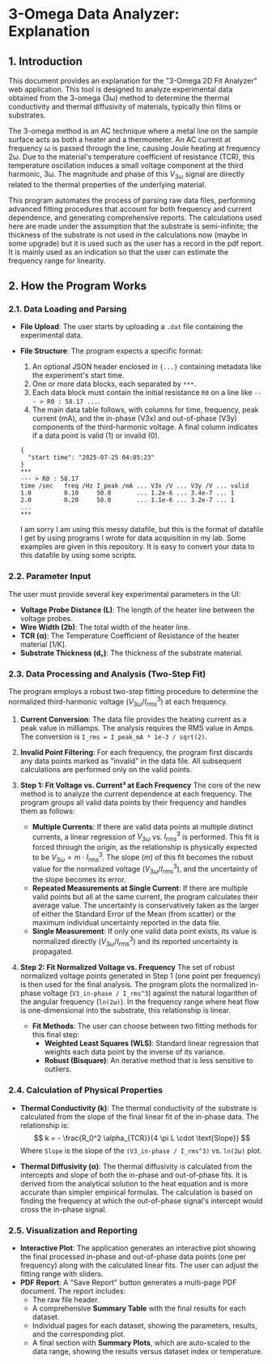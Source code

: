 # 3-Omega Data Analyzer: Explanation

## 1. Introduction

This document provides an explanation for the "3-Omega 2D Fit Analyzer" web application. This tool is designed to analyze experimental data obtained from the 3-omega (3ω) method to determine the thermal conductivity and thermal diffusivity of materials, typically thin films or substrates.

The 3-omega method is an AC technique where a metal line on the sample surface acts as both a heater and a thermometer. An AC current at frequency ω is passed through the line, causing Joule heating at frequency 2ω. Due to the material's temperature coefficient of resistance (TCR), this temperature oscillation induces a small voltage component at the third harmonic, 3ω. The magnitude and phase of this $V_{3\omega}$ signal are directly related to the thermal properties of the underlying material.

This program automates the process of parsing raw data files, performing advanced fitting procedures that account for both frequency and current dependence, and generating comprehensive reports. The calculations used here are made under the assumption that the substrate is semi-infinite; the thickness of the substrate is not used in the calculations now (maybe in some upgrade) but it is used such as the user has a record in the pdf report. It is mainly used as an indication so that the user can estimate the frequency range for linearity.

## 2. How the Program Works

### 2.1. Data Loading and Parsing

-   **File Upload**: The user starts by uploading a `.dat` file containing the experimental data.
-   **File Structure**: The program expects a specific format:
    1.  An optional JSON header enclosed in `{...}` containing metadata like the experiment's start time.
    2.  One or more data blocks, each separated by `***`.
    3.  Each data block must contain the initial resistance `R0` on a line like `--- > R0 : 58.17 ...`.
    4.  The main data table follows, with columns for time, frequency, peak current (mA), and the in-phase (V3x) and out-of-phase (V3y) components of the third-harmonic voltage. A final column indicates if a data point is valid (1) or invalid (0).

    ```
    {
      "start time": "2025-07-25 04:05:23"
    }
    ***
    --- > R0 : 58.17
    time /sec   freq /Hz I_peak /mA ... V3x /V ... V3y /V ... valid
    1.0         0.10     50.0       ... 1.2e-6 ... 3.4e-7 ... 1
    2.0         0.20     50.0       ... 1.1e-6 ... 3.2e-7 ... 1
    ...
    ***
    ```

    I am sorry I am using this messy datafile, but this is the format of datafile I get by using programs I wrote for data acquisition in my lab. Some examples are given in this repository. It is easy to convert your data to this datafile by using some scripts.


### 2.2. Parameter Input

The user must provide several key experimental parameters in the UI:

-   **Voltage Probe Distance (L)**: The length of the heater line between the voltage probes.
-   **Wire Width (2b)**: The total width of the heater line.
-   **TCR (α)**: The Temperature Coefficient of Resistance of the heater material [1/K].
-   **Substrate Thickness (dₛ)**: The thickness of the substrate material.

### 2.3. Data Processing and Analysis (Two-Step Fit)

The program employs a robust two-step fitting procedure to determine the normalized third-harmonic voltage ($V_{3\omega}/I^3_{rms}$) at each frequency.

1.  **Current Conversion**: The data file provides the heating current as a peak value in milliamps. The analysis requires the RMS value in Amps. The conversion is `I_rms = I_peak_mA * 1e-3 / sqrt(2)`.

2.  **Invalid Point Filtering**: For each frequency, the program first discards any data points marked as "invalid" in the data file. All subsequent calculations are performed only on the valid points.

3.  **Step 1: Fit Voltage vs. Current³ at Each Frequency**
    The core of the new method is to analyze the current dependence at each frequency. The program groups all valid data points by their frequency and handles them as follows:
    -   **Multiple Currents**: If there are valid data points at multiple distinct currents, a linear regression of $V_{3\omega}$ vs. $I^3_{rms}$ is performed. This fit is forced through the origin, as the relationship is physically expected to be $V_{3\omega} = m \cdot I^3_{rms}$. The slope ($m$) of this fit becomes the robust value for the normalized voltage ($V_{3\omega}/I^3_{rms}$), and the uncertainty of the slope becomes its error.
    -   **Repeated Measurements at Single Current**: If there are multiple valid points but all at the same current, the program calculates their average value. The uncertainty is conservatively taken as the larger of either the Standard Error of the Mean (from scatter) or the maximum individual uncertainty reported in the data file.
    -   **Single Measurement**: If only one valid data point exists, its value is normalized directly ($V_{3\omega}/I^3_{rms}$) and its reported uncertainty is propagated.

4.  **Step 2: Fit Normalized Voltage vs. Frequency**
    The set of robust normalized voltage points generated in Step 1 (one point per frequency) is then used for the final analysis. The program plots the normalized in-phase voltage (`V3_in-phase / I_rms^3`) against the natural logarithm of the angular frequency (`ln(2ω)`). In the frequency range where heat flow is one-dimensional into the substrate, this relationship is linear.
    -   **Fit Methods**: The user can choose between two fitting methods for this final step:
        -   **Weighted Least Squares (WLS)**: Standard linear regression that weights each data point by the inverse of its variance.
        -   **Robust (Bisquare)**: An iterative method that is less sensitive to outliers.

### 2.4. Calculation of Physical Properties

-   **Thermal Conductivity (k)**: The thermal conductivity of the substrate is calculated from the slope of the final linear fit of the in-phase data. The relationship is:
    $$ k = - \frac{R_0^2 \alpha_{TCR}}{4 \pi L \cdot \text{Slope}} $$
    Where `Slope` is the slope of the `(V3_in-phase / I_rms^3)` vs. `ln(2ω)` plot.

-   **Thermal Diffusivity (α)**: The thermal diffusivity is calculated from the intercepts and slope of both the in-phase and out-of-phase fits. It is derived from the analytical solution to the heat equation and is more accurate than simpler empirical formulas. The calculation is based on finding the frequency at which the out-of-phase signal's intercept would cross the in-phase signal.

### 2.5. Visualization and Reporting

-   **Interactive Plot**: The application generates an interactive plot showing the final processed in-phase and out-of-phase data points (one per frequency) along with the calculated linear fits. The user can adjust the fitting range with sliders.
-   **PDF Report**: A "Save Report" button generates a multi-page PDF document. The report includes:
    - The raw file header.
    - A comprehensive **Summary Table** with the final results for each dataset.
    - Individual pages for each dataset, showing the parameters, results, and the corresponding plot.
    - A final section with **Summary Plots**, which are auto-scaled to the data range, showing the results versus dataset index or temperature.
